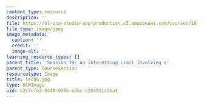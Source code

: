 ```yaml
---
content_type: resource
description: ''
file: https://ol-ocw-studio-app-production.s3.amazonaws.com/courses/18-01sc-single-variable-calculus-fall-2010/c2c7cfe32440059bedbcc224511c2ba1_lec06.jpg
file_type: image/jpeg
image_metadata:
  caption: ''
  credit: ''
  image-alt: ''
learning_resource_types: []
parent_title: 'Session 19: An Interesting Limit Involving e'
parent_type: CourseSection
resourcetype: Image
title: lec06.jpg
type: OCWImage
uid: c2c7cfe3-2440-059b-edbc-c224511c2ba1
---
```

